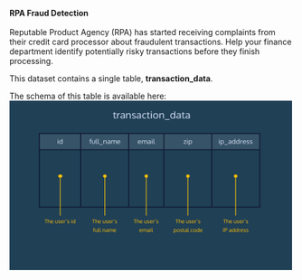 <strong>RPA Fraud Detection</strong>
<br></br>
Reputable Product Agency (RPA) has started receiving complaints from their credit card processor about fraudulent transactions. Help your finance department identify potentially risky transactions before they finish processing.

This dataset contains a single table, <b>transaction_data</b>. 

The schema of this table is available here: <br>
<img src="DataBaseSchemaVisual.png" alt="Database Schema" style="width:500px;height:300px;">
